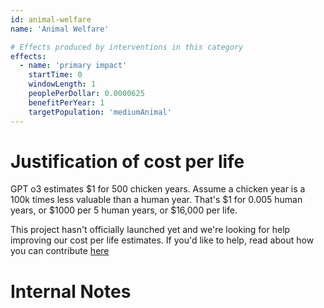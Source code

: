 ```yaml
---
id: animal-welfare
name: 'Animal Welfare'

# Effects produced by interventions in this category
effects:
  - name: 'primary impact'
    startTime: 0
    windowLength: 1
    peoplePerDollar: 0.0000625
    benefitPerYear: 1
    targetPopulation: 'mediumAnimal'
---
```


# Justification of cost per life

GPT o3 estimates $1 for 500 chicken years. Assume a chicken year is a 100k times less valuable than a human year.
That's $1 for 0.005 human years, or $1000 per 5 human years, or $16,000 per life.

This project hasn't officially launched yet and we're looking for help improving our cost per life estimates.
If you'd like to help, read about how you can contribute [here](https://github.com/impactlist/impactlist/blob/master/CONTRIBUTING.md)

# Internal Notes
